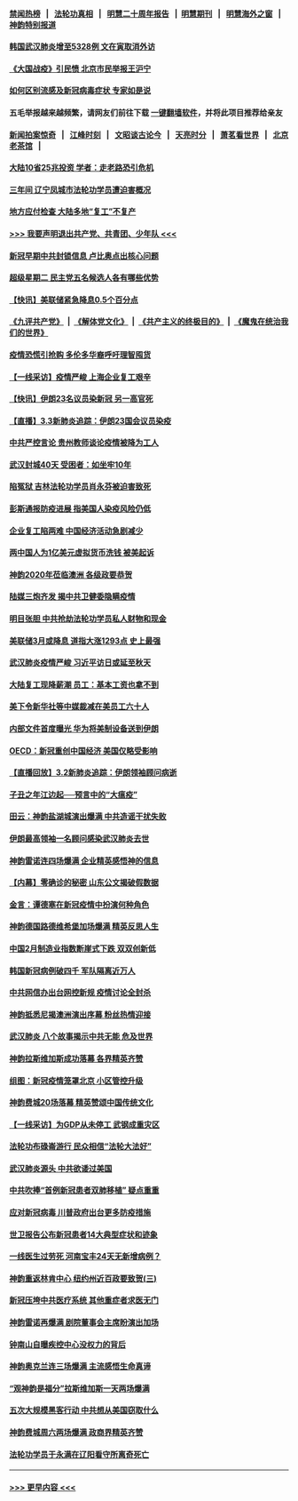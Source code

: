#### [禁闻热榜](热点新闻.md?=0)  &nbsp;&nbsp;|&nbsp;&nbsp; [法轮功真相](https://github.com/gfw-breaker/truth/blob/master/README.md?=0) &nbsp;&nbsp;|&nbsp;&nbsp; [明慧二十周年报告](https://github.com/gfw-breaker/mh-reports/blob/master/README.md?=0) &nbsp;&nbsp;|&nbsp;&nbsp;[明慧期刊](https://github.com/gfw-breaker/mh-qikan) &nbsp;&nbsp;|&nbsp;&nbsp; [明慧海外之窗](https://github.com/gfw-breaker/mh-news/blob/master/README.md?=0) &nbsp;&nbsp;|&nbsp;&nbsp; [神韵特别报道](https://github.com/gfw-breaker/mh-news/blob/master/shenyun.md?=0)
#### [韩国武汉肺炎增至5328例 文在寅取消外访](../pages/nf4514/n11913777.md?t=03041631) 
#### [《大国战疫》引民愤 北京市民举报王沪宁](../pages/nf4514/n11913352.md?t=03041631) 
#### [如何区别流感及新冠病毒症状 专家如是说](../pages/nf4514/n11913170.md?t=03041631) 
#### 五毛举报越来越频繁，请网友们前往下载 [一键翻墙软件](https://github.com/gfw-breaker/ssr-accounts)，并将此项目推荐给亲友
#### [新闻拍案惊奇](https://github.com/gfw-breaker/banned-news/blob/master/pages/link4.md) &nbsp;&nbsp;|&nbsp;&nbsp; [江峰时刻](https://github.com/gfw-breaker/banned-news/blob/master/pages/link4.md) &nbsp;&nbsp;|&nbsp;&nbsp; [文昭谈古论今](https://github.com/gfw-breaker/banned-news/blob/master/pages/link4.md) &nbsp;&nbsp;|&nbsp;&nbsp; [天亮时分](https://github.com/gfw-breaker/banned-news/blob/master/pages/link4.md) &nbsp;&nbsp;|&nbsp;&nbsp; [萧茗看世界](https://github.com/gfw-breaker/banned-news/blob/master/pages/link4.md) &nbsp;&nbsp;|&nbsp;&nbsp; [北京老茶馆](https://github.com/gfw-breaker/banned-news/blob/master/pages/link4.md) &nbsp;&nbsp;|&nbsp;&nbsp; 
#### [大陆10省25兆投资 学者：走老路恐引危机](../pages/nf4514/n11912861.md?t=03041631) 
#### [三年间 辽宁凤城市法轮功学员遭迫害概况](../pages/nf4514/n11907497.md?t=03041631) 
#### [地方应付检查 大陆多地“复工”不复产](../pages/nf4514/n11912479.md?t=03041631) 
#### [>>> 我要声明退出共产党、共青团、少年队 <<<](https://github.com/begood0513/goodnews/blob/master/quit/letter.md) 
#### [新冠早期中共封锁信息 卢比奥点出核心问题](../pages/nf4514/n11912630.md?t=03041631) 
#### [超级星期二 民主党五名候选人各有哪些优势](../pages/nf4514/n11912510.md?t=03041631) 
#### [【快讯】美联储紧急降息0.5个百分点](../pages/nf4514/n11912406.md?t=03041631) 
#### [《九评共产党》](https://github.com/begood0513/9ping.md/blob/master/README.md) &nbsp;|&nbsp; [《解体党文化》](../../../../jtdwh.md/blob/master/README.md)  &nbsp;|&nbsp; [《共产主义的终极目的》](../../../../gczydzjmd.md/blob/master/README.md) &nbsp;|&nbsp; [《魔鬼在统治我们的世界》](../../../../mgztzwmdsj.md/blob/master/README.md) 
#### [疫情恐慌引抢购 多伦多华裔呼吁理智囤货](../pages/nf4514/n11910393.md?t=03041631) 
#### [【一线采访】疫情严峻 上海企业复工艰辛](../pages/nf4514/n11912239.md?t=03041631) 
#### [【快讯】伊朗23名议员染新冠 另一高官死](../pages/nf4514/n11912252.md?t=03041631) 
#### [【直播】3.3新肺炎追踪：伊朗23国会议员染疫](../pages/nf4514/n11912059.md?t=03041631) 
#### [中共严控言论 贵州教师谈论疫情被降为工人](../pages/nf4514/n11911428.md?t=03041631) 
#### [武汉封城40天 受困者：如坐牢10年](../pages/nf4514/n11911305.md?t=03041631) 
#### [陷冤狱 吉林法轮功学员肖永芬被迫害致死](../pages/nf4514/n11909946.md?t=03041631) 
#### [彭斯通报防疫进展 指美国人染疫风险仍低](../pages/nf4514/n11910872.md?t=03041631) 
#### [企业复工陷两难 中国经济活动急剧减少](../pages/nf4514/n11910412.md?t=03041631) 
#### [两中国人为1亿美元虚拟货币洗钱 被美起诉](../pages/nf4514/n11910880.md?t=03041631) 
#### [神韵2020年莅临澳洲 各级政要恭贺](../pages/nf4514/n11901884.md?t=03041631) 
#### [陆媒三炮齐发 揭中共卫健委隐瞒疫情](../pages/nf4514/n11909414.md?t=03041631) 
#### [明目张胆 中共抢劫法轮功学员私人财物和现金](../pages/nf4514/n11910262.md?t=03041631) 
#### [美联储3月或降息 道指大涨1293点 史上最强](../pages/nf4514/n11910630.md?t=03041631) 
#### [武汉肺炎疫情严峻 习近平访日或延至秋天](../pages/nf4514/n11910570.md?t=03041631) 
#### [大陆复工现降薪潮 员工：基本工资也拿不到](../pages/nf4514/n11910316.md?t=03041631) 
#### [美下令新华社等中媒裁减在美员工六十人](../pages/nf4514/n11910256.md?t=03041631) 
#### [内部文件首度曝光 华为将美制设备送到伊朗](../pages/nf4514/n11910211.md?t=03041631) 
#### [OECD：新冠重创中国经济 美国仅略受影响](../pages/nf4514/n11910023.md?t=03041631) 
#### [【直播回放】3.2新肺炎追踪：伊朗领袖顾问病逝](../pages/nf4514/n11909676.md?t=03041631) 
#### [子丑之年江边起──预言中的“大瘟疫”](../pages/nf4514/n11908043.md?t=03041631) 
#### [田云：神韵盐湖城演出爆满 中共造谣干扰失败](../pages/nf4514/n11908418.md?t=03041631) 
#### [伊朗最高领袖一名顾问感染武汉肺炎去世](../pages/nf4514/n11909593.md?t=03041631) 
#### [神韵雷诺连四场爆满 企业精英感悟神的信息](../pages/nf4514/n11909556.md?t=03041631) 
#### [【内幕】零确诊的秘密 山东公文揭破假数据](../pages/nf4514/n11903914.md?t=03041631) 
#### [金言：谭德塞在新冠疫情中扮演何种角色](../pages/nf4514/n11907849.md?t=03041631) 
#### [神韵德国路德维希堡加场爆满 精英反思人生](../pages/nf4514/n11909124.md?t=03041631) 
#### [中国2月制造业指数断崖式下跌 双双创新低](../pages/nf4514/n11909490.md?t=03041631) 
#### [韩国新冠病例破四千 军队隔离近万人](../pages/nf4514/n11909279.md?t=03041631) 
#### [中共网信办出台网控新规 疫情讨论全封杀](../pages/nf4514/n11908545.md?t=03041631) 
#### [神韵抵悉尼揭澳洲演出序幕 粉丝热情迎接](../pages/nf4514/n11907894.md?t=03041631) 
#### [武汉肺炎 八个故事揭示中共无能 危及世界](../pages/nf4514/n11888055.md?t=03041631) 
#### [神韵拉斯维加斯成功落幕 各界精英齐赞](../pages/nf4514/n11908773.md?t=03041631) 
#### [组图：新冠疫情笼罩北京 小区管控升级](../pages/nf4514/n11905532.md?t=03041631) 
#### [神韵费城20场落幕 精英赞颂中国传统文化](../pages/nf4514/n11908666.md?t=03041631) 
#### [【一线采访】为GDP从未停工 武钢成重灾区](../pages/nf4514/n11907787.md?t=03041631) 
#### [法轮功布碌崙游行 民众相信“法轮大法好”](../pages/nf4514/n11907645.md?t=03041631) 
#### [武汉肺炎源头 中共欲诿过美国](../pages/nf4514/n11907665.md?t=03041631) 
#### [中共吹捧“首例新冠患者双肺移植” 疑点重重](../pages/nf4514/n11907615.md?t=03041631) 
#### [应对新冠病毒 川普政府出台更多防疫措施](../pages/nf4514/n11907354.md?t=03041631) 
#### [世卫报告公布新冠患者14大典型症状和迹象](../pages/nf4514/n11907472.md?t=03041631) 
#### [一线医生过劳死 河南宝丰24天无新增病例？](../pages/nf4514/n11907430.md?t=03041631) 
#### [神韵重返林肯中心 纽约州近百政要致贺(三)](../pages/nf4514/n11904356.md?t=03041631) 
#### [新冠压垮中共医疗系统 其他重症者求医无门](../pages/nf4514/n11905283.md?t=03041631) 
#### [神韵雷诺再爆满 剧院董事会主席盼演出加场](../pages/nf4514/n11907240.md?t=03041631) 
#### [钟南山自曝疾控中心没权力的背后](../pages/nf4514/n11903401.md?t=03041631) 
#### [神韵奥克兰连三场爆满 主流感悟生命真谛](../pages/nf4514/n11907236.md?t=03041631) 
#### [“观神韵是福分”拉斯维加斯一天两场爆满](../pages/nf4514/n11907070.md?t=03041631) 
#### [五次大规模黑客行动 中共想从美国窃取什么](../pages/nf4514/n11899124.md?t=03041631) 
#### [神韵费城周六两场爆满 政商界精英齐赞](../pages/nf4514/n11906651.md?t=03041631) 
#### [法轮功学员于永满在辽阳看守所离奇死亡](../pages/nf4514/n11906047.md?t=03041631) 

----
#### [ >>> 更早内容 <<< ](../indexes/nf4514-earlier.md)
